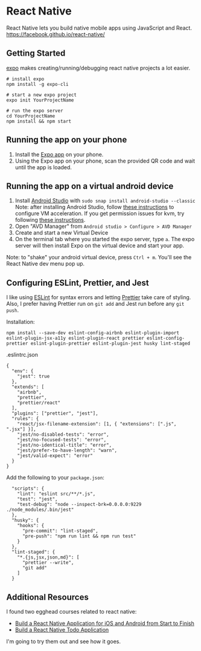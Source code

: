 # React Native
React Native lets you build native mobile apps using JavaScript and React.  
https://facebook.github.io/react-native/

## Getting Started
[expo](https://docs.expo.io/versions/v32.0.0/) makes creating/running/debugging react native projects a lot easier.

```
# install expo
npm install -g expo-cli

# start a new expo project
expo init YourProjectName

# run the expo server
cd YourProjectName
npm install && npm start
```

## Running the app on your phone
1. Install the [Expo app](https://play.google.com/store/apps/details?id=host.exp.exponent&hl=en) on your phone.
2. Using the Expo app on your phone, scan the provided QR code and wait until the app is loaded.

## Running the app on a virtual android device
1. Install [Android Studio](https://developer.android.com/studio) with `sudo snap install android-studio --classic`  
    Note: after installing Android Studio, follow [these instructions](https://developer.android.com/studio/run/emulator-acceleration?utm_source=android-studio#vm-linux) to configure VM acceleration. If you get permission issues for kvm, try following [these instructions](https://stackoverflow.com/questions/37300811/android-studio-dev-kvm-device-permission-denied).
2. Open "AVD Manager" from `Android studio > Configure > AVD Manager`
3. Create and start a new Virtual Device
4. On the terminal tab where you started the expo server, type `a`. The expo server will then install Expo on the virtual device and start your app.

Note: to "shake" your android virtual device, press `Ctrl + m`. You'll see the React Native dev menu pop up.

## Configuring ESLint, Prettier, and Jest
I like using [ESLint](https://eslint.org/) for syntax errors and letting [Prettier](https://prettier.io/) take care of styling. Also, I prefer having Prettier run on `git add` and Jest run before any `git push`.

Installation:
```
npm install --save-dev eslint-config-airbnb eslint-plugin-import eslint-plugin-jsx-a11y eslint-plugin-react prettier eslint-config-
prettier eslint-plugin-prettier eslint-plugin-jest husky lint-staged
```

.eslintrc.json
```
{
  "env": {
    "jest": true
  },
  "extends": [
    "airbnb",
    "prettier",
    "prettier/react"
  ],
  "plugins": ["prettier", "jest"],
  "rules": {
    "react/jsx-filename-extension": [1, { "extensions": [".js", ".jsx"] }],
    "jest/no-disabled-tests": "error",
    "jest/no-focused-tests": "error",
    "jest/no-identical-title": "error",
    "jest/prefer-to-have-length": "warn",
    "jest/valid-expect": "error"
  }
}
```

Add the following to your `package.json`:
```
  "scripts": {
    "lint": "eslint src/**/*.js",
    "test": "jest",
    "test-debug": "node --inspect-brk=0.0.0.0:9229 ./node_modules/.bin/jest"
  },
  "husky": {
    "hooks": {
      "pre-commit": "lint-staged",
      "pre-push": "npm run lint && npm run test"
    }
  },
  "lint-staged": {
    "*.{js,jsx,json,md}": [
      "prettier --write",
      "git add"
    ]
  }
```

## Additional Resources
I found two egghead courses related to react native:
- [Build a React Native Application for iOS and Android from Start to Finish](https://egghead.io/courses/build-a-react-native-application-for-ios-and-android-from-start-to-finish)
- [Build a React Native Todo Application](https://egghead.io/courses/build-a-react-native-todo-application)

I'm going to try them out and see how it goes.
